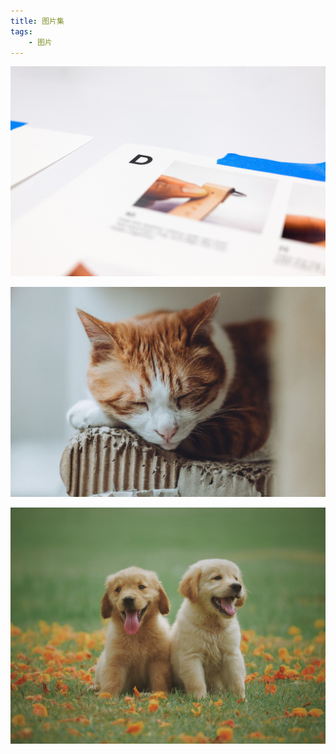 ```yaml
---
title: 图片集
tags:
    - 图片
---
```


![Alt text](/images/blog/post.jpeg)

![Alt text](/images/blog/kitten.jpg)

![Alt text](/images/blog/gold-retriever.jpg)